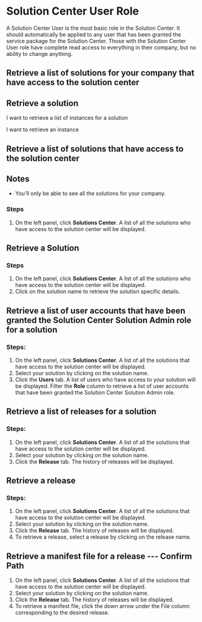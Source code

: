 # Solution Center User Role
A Solution Center User is the most basic role in the Solution Center.  It should automatically be applied to any user that has been granted the service package for the Solution Center.  Those with the Solution Center User role have complete read access to everything in their company, but no ability to change anything.

## Retrieve a list of solutions for your company that have access to the solution center

## Retrieve a solution

I want to retrieve a list of instances for a solution

I want to retrieve an instance

## Retrieve a list of solutions that have access to the solution center
## Notes
* You'll only be able to see all the solutions for your company.

### Steps
1. On the left panel, click **Solutions Center**. A list of all the solutions who have access to the solution center will be displayed.

## Retrieve a Solution
### Steps
1. On the left panel, click **Solutions Center**. A list of all the solutions who have access to the solution center will be displayed.
2. Click on the solution name to retrieve the solution specific details.

## Retrieve a list of user accounts that have been granted the Solution Center Solution Admin role for a solution
### Steps:
1. On the left panel, click **Solutions Center**. A list of all the solutions that have access to the solution center will be displayed.
2. Select your solution by clicking on the solution name.
3. Click the **Users** tab. A list of users who have access to your solution will be displayed. Filter the **Role** column to retrieve a list of user accounts that have been granted the Solution Center Solution Admin role.

## Retrieve a list of releases for a solution
### Steps:
1. On the left panel, click **Solutions Center**. A list of all the solutions that have access to the solution center will be displayed.
2. Select your solution by clicking on the solution name.
3. Click the **Release** tab. The history of releases will be displayed.

## Retrieve a release
### Steps:
1. On the left panel, click **Solutions Center**. A list of all the solutions that have access to the solution center will be displayed.
2. Select your solution by clicking on the solution name.
3. Click the **Release** tab. The history of releases will be displayed.
4. To retrieve a release, select a release by clicking on the release name.

## Retrieve a manifest file for a release --- Confirm Path
1. On the left panel, click **Solutions Center**. A list of all the solutions that have access to the solution center will be displayed.
2. Select your solution by clicking on the solution name.
3. Click the **Release** tab. The history of releases will be displayed.
4. To retrieve a manifest file, click the down arrow under the File column corresponding to the desired release.
